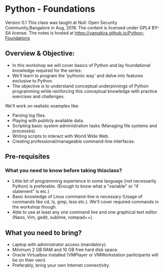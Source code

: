 #  Python - Foundations

Version 0.1
This class was taught at Null: Open Security Community,Bangalore in Aug, 2016.
The content is licensed under GPL4 BY-SA license.
The notes is hosted at https://yamakira.github.io/Python-Foundations

## Overview & Objective:

* In this workshop we will cover basics of Python and lay foundational knowledge required for the series:
* We'll learn to program the 'pythonic way' and delve into features exclusive to Python.
* The objective is to understand conceptual underpinnings of Python programming while reinforcing this conceptual knowledge with practice exercises and challenges.

We'll work on realistic examples like:

* Parsing log files.
* Playing with publicly available data.
* Scripting basic system administration tasks (Managing file systems and processes).
* Writing scripts to interact with World Wide Web.
* Creating professional/manageable command-line interfaces.

## Pre-requisites


### What you need to know before taking thisclass?

* Little bit of programming experience in some language (not necessarily Python) is preferable. (Enough to know what a "variable" or "if statement" is etc.)
* Basic knowledge of Linux command-line is necessary (Usage of commands like cd, ls, grep, less etc.). We'll cover required commands in the workshop though.
* Able to use at least any one command line and one graphical text editor (Nano, Vim, gedit, sublime, notepad++).

## What you need to bring?

* Laptop with administrator access (mandatory).
* Minimum 2 GB RAM and 10 GB free hard disk space.
* Oracle Virtualbox installed (VMPlayer or VMWorkstation participants will be on their own)
* Preferably, bring your own Internet connectivity.
